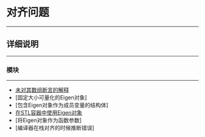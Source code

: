 # 对齐问题
---

## 详细说明

---
### 模块
---
* [未对其数组断言的解释](./ExplanationOfTheAssertionOnUnalignedArrays.md)
* [固定大小可量化的Eigen对象]
* [包含Eigen对象作为成员变量的结构体]
* [在STL容器中使用Eigen对象](./UsingSTLContainersWithEigen.md)
* [将Eigen对象作为函数参数]
* [编译器在栈对齐的时候推断错误]
